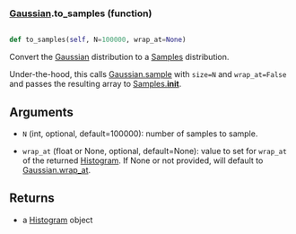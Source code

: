 ### [Gaussian](Gaussian.md).to_samples (function)


```py

def to_samples(self, N=100000, wrap_at=None)

```



Convert the [Gaussian](Gaussian.md) distribution to a [Samples](Samples.md) distribution.

Under-the-hood, this calls [Gaussian.sample](Gaussian.sample.md) with `size=N` and `wrap_at=False`
and passes the resulting array to [Samples.__init__](Samples.__init__.md).

Arguments
-----------
* `N` (int, optional, default=100000): number of samples to sample.

* `wrap_at` (float or None, optional, default=None): value to set for
    `wrap_at` of the returned [Histogram](Histogram.md).  If None or not provided,
    will default to [Gaussian.wrap_at](Gaussian.wrap_at.md).

Returns
--------
* a [Histogram](Histogram.md) object

